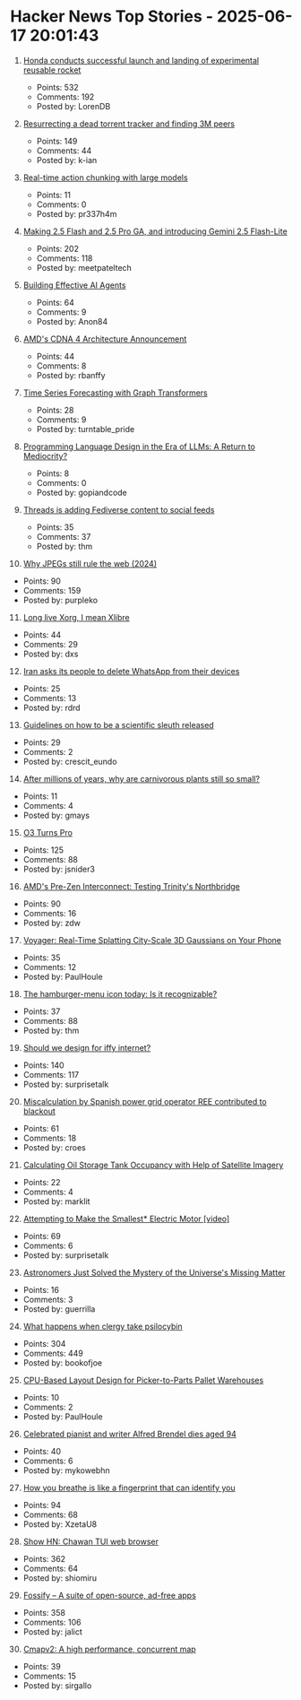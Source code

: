 # Hacker News Top Stories - 2025-06-17 20:01:43

1. [Honda conducts successful launch and landing of experimental reusable rocket](https://global.honda/en/topics/2025/c_2025-06-17ceng.html)
   - Points: 532
   - Comments: 192
   - Posted by: LorenDB

2. [Resurrecting a dead torrent tracker and finding 3M peers](https://kianbradley.com/2025/06/15/resurrecting-a-dead-tracker.html)
   - Points: 149
   - Comments: 44
   - Posted by: k-ian

3. [Real-time action chunking with large models](https://www.pi.website/research/real_time_chunking)
   - Points: 11
   - Comments: 0
   - Posted by: pr337h4m

4. [Making 2.5 Flash and 2.5 Pro GA, and introducing Gemini 2.5 Flash-Lite](https://blog.google/products/gemini/gemini-2-5-model-family-expands/)
   - Points: 202
   - Comments: 118
   - Posted by: meetpateltech

5. [Building Effective AI Agents](https://www.anthropic.com/engineering/building-effective-agents)
   - Points: 64
   - Comments: 9
   - Posted by: Anon84

6. [AMD's CDNA 4 Architecture Announcement](https://chipsandcheese.com/p/amds-cdna-4-architecture-announcement)
   - Points: 44
   - Comments: 8
   - Posted by: rbanffy

7. [Time Series Forecasting with Graph Transformers](https://kumo.ai/research/time-series-forecasting/)
   - Points: 28
   - Comments: 9
   - Posted by: turntable_pride

8. [Programming Language Design in the Era of LLMs: A Return to Mediocrity?](https://kirancodes.me/posts/log-lang-design-llms.html)
   - Points: 8
   - Comments: 0
   - Posted by: gopiandcode

9. [Threads is adding Fediverse content to social feeds](https://www.theverge.com/news/688267/threads-fediverse-feed-search)
   - Points: 35
   - Comments: 37
   - Posted by: thm

10. [Why JPEGs still rule the web (2024)](https://spectrum.ieee.org/jpeg-image-format-history)
   - Points: 90
   - Comments: 159
   - Posted by: purpleko

11. [Long live Xorg, I mean Xlibre](https://www.dedoimedo.com/computers/xlibre.html)
   - Points: 44
   - Comments: 29
   - Posted by: dxs

12. [Iran asks its people to delete WhatsApp from their devices](https://apnews.com/article/iran-whatsapp-meta-israel-d9e6fe43280123c9963802e6f10ac8d1)
   - Points: 25
   - Comments: 13
   - Posted by: rdrd

13. [Guidelines on how to be a scientific sleuth released](https://osf.io/2kdez/wiki/home/)
   - Points: 29
   - Comments: 2
   - Posted by: crescit_eundo

14. [After millions of years, why are carnivorous plants still so small?](https://www.smithsonianmag.com/articles/carnivorous-plants-have-been-trapping-animals-for-millions-of-years-so-why-have-they-never-grown-larger-180986708/)
   - Points: 11
   - Comments: 4
   - Posted by: gmays

15. [O3 Turns Pro](https://thezvi.substack.com/p/o3-turns-pro)
   - Points: 125
   - Comments: 88
   - Posted by: jsnider3

16. [AMD's Pre-Zen Interconnect: Testing Trinity's Northbridge](https://chipsandcheese.com/p/amds-pre-zen-interconnect-testing)
   - Points: 90
   - Comments: 16
   - Posted by: zdw

17. [Voyager: Real-Time Splatting City-Scale 3D Gaussians on Your Phone](https://arxiv.org/abs/2506.02774)
   - Points: 35
   - Comments: 12
   - Posted by: PaulHoule

18. [The hamburger-menu icon today: Is it recognizable?](https://www.nngroup.com/articles/hamburger-menu-icon-recognizability/)
   - Points: 37
   - Comments: 88
   - Posted by: thm

19. [Should we design for iffy internet?](https://bytes.zone/posts/should-we-design-for-iffy-internet/)
   - Points: 140
   - Comments: 117
   - Posted by: surprisetalk

20. [Miscalculation by Spanish power grid operator REE contributed to blackout](https://www.reuters.com/business/energy/investigation-into-spains-april-28-blackout-shows-no-evidence-cyberattack-2025-06-17/)
   - Points: 61
   - Comments: 18
   - Posted by: croes

21. [Calculating Oil Storage Tank Occupancy with Help of Satellite Imagery](https://medium.com/planet-stories/a-beginners-guide-to-calculating-oil-storage-tank-occupancy-with-help-of-satellite-imagery-e8f387200178)
   - Points: 22
   - Comments: 4
   - Posted by: marklit

22. [Attempting to Make the Smallest* Electric Motor [video]](https://www.youtube.com/watch?v=6x_NMytSA90)
   - Points: 69
   - Comments: 6
   - Posted by: surprisetalk

23. [Astronomers Just Solved the Mystery of the Universe's Missing Matter](https://gizmodo.com/astronomers-just-solved-the-mystery-of-the-universes-missing-matter-2000616320)
   - Points: 16
   - Comments: 3
   - Posted by: guerrilla

24. [What happens when clergy take psilocybin](https://nautil.us/clergy-blown-away-by-psilocybin-1217112/)
   - Points: 304
   - Comments: 449
   - Posted by: bookofjoe

25. [CPU-Based Layout Design for Picker-to-Parts Pallet Warehouses](https://arxiv.org/abs/2506.04266)
   - Points: 10
   - Comments: 2
   - Posted by: PaulHoule

26. [Celebrated pianist and writer Alfred Brendel dies aged 94](https://www.theguardian.com/music/2025/jun/17/celebrated-pianist-and-writer-alfred-brendel-dies-aged-94)
   - Points: 40
   - Comments: 6
   - Posted by: mykowebhn

27. [How you breathe is like a fingerprint that can identify you](https://www.nature.com/articles/d41586-025-01835-0)
   - Points: 94
   - Comments: 68
   - Posted by: XzetaU8

28. [Show HN: Chawan TUI web browser](https://chawan.net/news/chawan-0-2-0.html)
   - Points: 362
   - Comments: 64
   - Posted by: shiomiru

29. [Fossify – A suite of open-source, ad-free apps](https://github.com/FossifyOrg)
   - Points: 358
   - Comments: 106
   - Posted by: jalict

30. [Cmapv2: A high performance, concurrent map](https://github.com/sirgallo/cmapv2)
   - Points: 39
   - Comments: 15
   - Posted by: sirgallo

